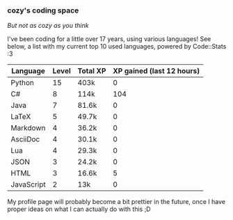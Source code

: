 ### cozy's coding space
*But not as cozy as you think*

I've been coding for a little over 17 years, using various languages! See below, a list with my current top 10 used languages, powered by Code::Stats :3
    
| Language | Level | Total XP | XP gained (last 12 hours) |
| --- | --- | --- | --- |
| Python | 15 | 403k | 0 |
| C# | 8 | 114k | 104 |
| Java | 7 | 81.6k | 0 |
| LaTeX | 5 | 49.7k | 0 |
| Markdown | 4 | 36.2k | 0 |
| AsciiDoc | 4 | 30.1k | 0 |
| Lua | 4 | 29.3k | 0 |
| JSON | 3 | 24.2k | 0 |
| HTML | 3 | 16.6k | 5 |
| JavaScript | 2 | 13k | 0 |
    
My profile page will probably become a bit prettier in the future, once I have proper ideas on what I can actually do with this ;D